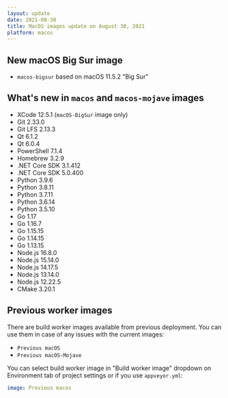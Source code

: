 ```yaml
---
layout: update
date: 2021-08-30
title: MacOS images update on August 30, 2021
platform: macos
---
```


## New macOS Big Sur image

* `macos-bigsur` based on macOS 11.5.2 "Big Sur"

## What's new in `macos` and `macos-mojave` images

* XCode 12.5.1 (`macOS-BigSur` image only)
* Git 2.33.0
* Git LFS 2.13.3
* Qt 6.1.2
* Qt 6.0.4
* PowerShell 7.1.4
* Homebrew 3.2.9
* .NET Core SDK 3.1.412
* .NET Core SDK 5.0.400
* Python 3.9.6
* Python 3.8.11
* Python 3.7.11
* Python 3.6.14
* Python 3.5.10
* Go 1.17
* Go 1.16.7
* Go 1.15.15
* Go 1.14.15
* Go 1.13.15
* Node.js 16.8.0
* Node.js 15.14.0
* Node.js 14.17.5
* Node.js 13.14.0
* Node.js 12.22.5
* CMake 3.20.1

## Previous worker images

There are build worker images available from previous deployment. You can use them in case of any issues with the current images:

* `Previous macOS`
* `Previous macOS-Mojave`

You can select build worker image in "Build worker image" dropdown on Environment tab of project settings or if you use `appveyor.yml`:

```yaml
image: Previous macos
```